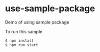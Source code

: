# use-sample-package
Demo of using sample package

To run this sample
```
$ npm install
$ npm run start
```
